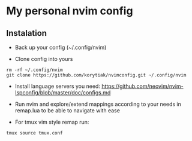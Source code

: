 # My personal nvim config

## Instalation

* Back up your config (~/.config/nvim)

* Clone config into yours

```
rm -rf ~/.config/nvim
git clone https://github.com/korytiak/nvimconfig.git ~/.config/nvim
```

* Install language servers you need: https://github.com/neovim/nvim-lspconfig/blob/master/doc/configs.md

* Run nvim and explore/extend mappings according to your needs in remap.lua to be able to navigate with ease

* For tmux vim style remap run:
```
tmux source tmux.conf
```
